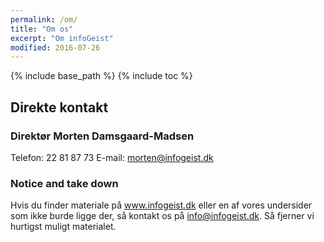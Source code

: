 ```yaml
---
permalink: /om/
title: "Om os"
excerpt: "Om infoGeist"
modified: 2016-07-26
---
```


{% include base_path %}
{% include toc %}

## Direkte kontakt

### Direktør Morten Damsgaard-Madsen

Telefon: 22 81 87 73
E-mail: <morten@infogeist.dk>

### Notice and take down

Hvis du finder materiale på www.infogeist.dk eller en af vores undersider som ikke burde ligge der, så kontakt os på info@infogeist.dk. Så fjerner vi hurtigst muligt materialet.
